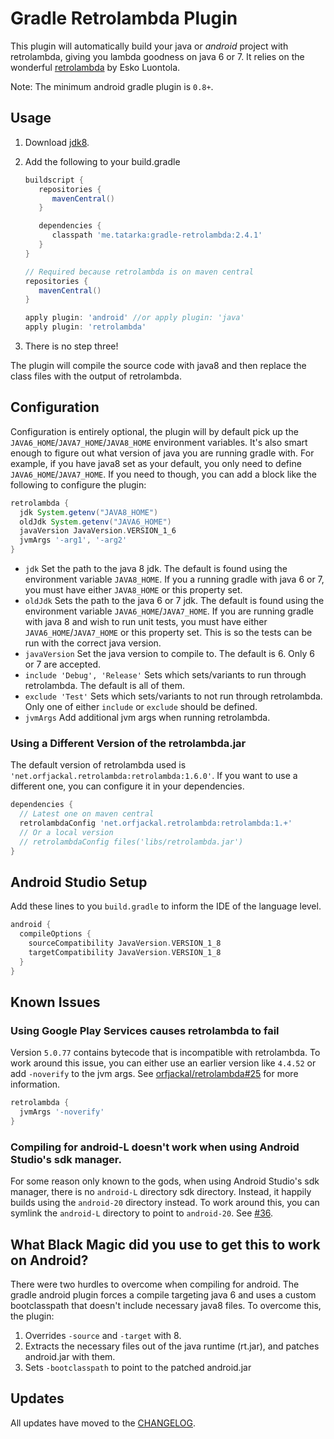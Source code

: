 Gradle Retrolambda Plugin
========================

This plugin will automatically build your java or *android* project with
retrolambda, giving you lambda goodness on java 6 or 7. It relies on the
wonderful [retrolambda](https://github.com/orfjackal/retrolambda) by Esko
Luontola.

Note: The minimum android gradle plugin is `0.8+`.

Usage
----

1. Download [jdk8](http://www.oracle.com/technetwork/java/javase/downloads/jdk8-downloads-2133151.html).

2. Add the following to your build.gradle

   ```groovy
   buildscript {
      repositories {
         mavenCentral()
      }

      dependencies {
         classpath 'me.tatarka:gradle-retrolambda:2.4.1'
      }
   }

   // Required because retrolambda is on maven central
   repositories {
      mavenCentral()
   }

   apply plugin: 'android' //or apply plugin: 'java'
   apply plugin: 'retrolambda'
   ```
3. There is no step three!

The plugin will compile the source code with java8 and then replace the class
files with the output of retrolambda.

Configuration
-------------

Configuration is entirely optional, the plugin will by default pick up the
`JAVA6_HOME`/`JAVA7_HOME`/`JAVA8_HOME` environment variables. It's also smart
enough to figure out what version of java you are running gradle with. For
example, if you have java8 set as your default, you only need to define
`JAVA6_HOME`/`JAVA7_HOME`. If you need to though, you can add a block like the
following to configure the plugin:

```groovy
retrolambda {
  jdk System.getenv("JAVA8_HOME")
  oldJdk System.getenv("JAVA6_HOME")
  javaVersion JavaVersion.VERSION_1_6
  jvmArgs '-arg1', '-arg2'
}
```

- `jdk` Set the path to the java 8 jdk. The default is found using the
    environment variable `JAVA8_HOME`. If you a running gradle with java 6 or 7,
    you must have either `JAVA8_HOME` or this property set.
- `oldJdk` Sets the path to the java 6 or 7 jdk. The default is found using the
    environment variable `JAVA6_HOME`/`JAVA7_HOME`. If you are running gradle
    with java 8 and wish to run unit tests, you must have either
    `JAVA6_HOME`/`JAVA7_HOME` or this property set. This is so the tests can be
    run with the correct java version.
- `javaVersion` Set the java version to compile to. The default is 6. Only 6 or
    7 are accepted.
- `include 'Debug', 'Release'` Sets which sets/variants to run through
    retrolambda. The default is all of them.
- `exclude 'Test'` Sets which sets/variants to not run through retrolambda. Only
    one of either `include` or `exclude` should be defined.
- `jvmArgs` Add additional jvm args when running retrolambda.

### Using a Different Version of the retrolambda.jar

The default version of retrolambda used is
`'net.orfjackal.retrolambda:retrolambda:1.6.0'`. If you want to use a different
one, you can configure it in your dependencies.

```groovy
dependencies {
  // Latest one on maven central
  retrolambdaConfig 'net.orfjackal.retrolambda:retrolambda:1.+'
  // Or a local version
  // retrolambdaConfig files('libs/retrolambda.jar')
}
```

Android Studio Setup
--------------------
Add these lines to you `build.gradle` to inform the IDE of the language level.

```groovy
android {
  compileOptions {
    sourceCompatibility JavaVersion.VERSION_1_8
    targetCompatibility JavaVersion.VERSION_1_8
  }
}
```

Known Issues
---------------
### Using Google Play Services causes retrolambda to fail
Version `5.0.77` contains bytecode that is incompatible with retrolambda. To
work around this issue, you can either use an earlier version like `4.4.52` or
add `-noverify` to the jvm args. See
[orfjackal/retrolambda#25](https://github.com/orfjackal/retrolambda/issues/25)
for more information.

```groovy
retrolambda {
  jvmArgs '-noverify'
}
```

### Compiling for android-L doesn't work when using Android Studio's sdk manager. 
For some reason only known to the gods, when using Android Studio's sdk manager,
there is no `android-L` directory sdk directory. Instead, it happily builds
using the `android-20` directory instead. To work around this, you can symlink
the `android-L` directory to point to `android-20`. See
[#36](https://github.com/evant/gradle-retrolambda/issues/36).

What Black Magic did you use to get this to work on Android?
------------------------------------------------------------

There were two hurdles to overcome when compiling for android. The gradle
android plugin forces a compile targeting java 6 and uses a custom
bootclasspath that doesn't include necessary java8 files. To overcome this, the
plugin:

1. Overrides `-source` and `-target` with 8.
2. Extracts the necessary files out of the java runtime (rt.jar), and patches
android.jar with them.
3. Sets `-bootclasspath` to point to the patched android.jar

Updates
-------

All updates have moved to the [CHANGELOG](https://github.com/evant/gradle-retrolambda/blob/master/CHANGELOG.md).
